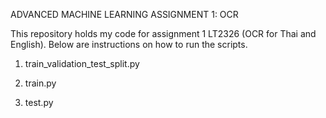 ﻿ADVANCED MACHINE LEARNING ASSIGNMENT 1: OCR

This repository holds my code for assignment 1 LT2326 (OCR for Thai and English).
Below are instructions on how to run the scripts.

1. train_validation_test_split.py

2. train.py

3. test.py
